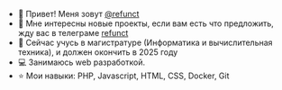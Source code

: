 - :wave: Привет! Меня зовут [@refunct](https://github.com/refunct "@refunct")
- :eyes: Мне интересны новые проекты, если вам есть что предложить, жду вас в телеграме [refunct](https://t.me/refunct "refunct")
- :school: Сейчас учусь в магистратуре (Информатика и вычислительная техника), и должен окончить в 2025 году
- :computer: Занимаюсь web разработкой.
- :star: Мои навыки: PHP, Javascript, HTML, CSS, Docker, Git
